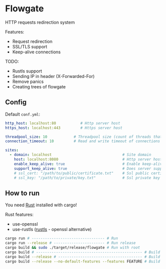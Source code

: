 # Flowgate
HTTP requests redirection system

Features:
- Request redirection
- SSL/TLS support
- Keep-alive connections

TODO:
- Rustls support
- Sending IP in header (X-Forwarded-For)
- Remove panics
- Creating trees of flowgate

## Config

Default `conf.yml`:
```yml
http_host: localhost:80           # Http server host
https_host: localhost:443         # Https server host

threadpool_size: 10            # Threadpool size (count of threads that accept requests) (optional, default - 10)
connection_timeout: 10         # Read and write timeout of connections in seconds (optional, default - 10)

sites:
  - domain: localhost                                # Site domain
    host: localhost:8080                             # Http server host
    enable_keep_alive: true                          # Enable keep-alive connections (optional, default - true)
    support_keep_alive: true                         # Does server supports keep-alive connections (optional, default - true)
    # ssl_cert: "/path/to/public/certificate.txt"    # Ssl public certificate file (optional)
    # ssl_key: "/path/to/private/key.txt"            # Ssl private key file (optional)
```

## How to run

You need [Rust](https://www.rust-lang.org/) installed with cargo!

Rust features:
- use-openssl
- use-rustls ([rustls](https://github.com/rustls/rustls) - openssl alternative)

```sh
cargo run # --------------------------------- # Run
cargo run --release # ----------------------- # Run release
cargo build && sudo ./target/release/flowgate # Run with root
cargo build # ------------------------------------------------ # Build
cargo build --release # -------------------------------------- # Build release
cargo build --release --no-default-features --features FEATURE # Build with feature
```